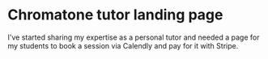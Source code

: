# Chromatone tutor landing page

I've started sharing my expertise as a personal tutor and needed a page for my students to book a session via Calendly and pay for it with Stripe.

